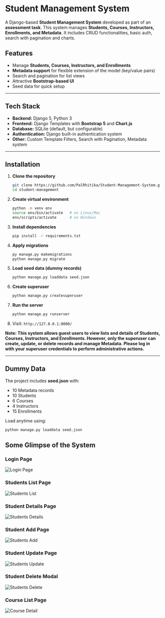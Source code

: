 # Student Management System

A Django-based **Student Management System** developed as part of an **assessment task**.
This system manages **Students, Courses, Instructors, Enrollments, and Metadata**.
It includes  CRUD functionalities, basic auth, search with pagination and charts.


## Features
- Manage **Students, Courses, Instructors, and Enrollments**
- **Metadata support** for flexible extension of the model (key/value pairs)
- Search and pagination for list views
- Attractive **Bootstrap-based UI**
- Seed data for quick setup

---

## Tech Stack
- **Backend:** Django 5, Python 3
- **Frontend:** Django Templates with **Bootstrap 5** and **Chart.js**
- **Database:** SQLite (default, but configurable)
- **Authentication:** Django built-in authentication system
- **Other:** Custom Template Filters, Search with Pagination, Metadata system

---

## Installation

1. **Clone the repository**
   ```bash
   git clone https://github.com/PalRhitika/Student-Management-System.git
   cd student-management
   ```

2. **Create virtual environment**
   ```bash
   python -m venv env
   source env/bin/activate   # on Linux/Mac
   env/scripts/activate      # on Windows
   ```

3. **Install dependencies**
   ```bash
   pip install -r requirements.txt
   ```

4. **Apply migrations**
   ```bash
   py manage.py makemigrations
   python manage.py migrate
   ```

5. **Load seed data (dummy records)**
   ```bash
   python manage.py loaddata seed.json
   ```

6. **Create superuser**
   ```bash
   python manage.py createsuperuser
   ```

7. **Run the server**
   ```bash
   python manage.py runserver
   ```

8. Visit: `http://127.0.0.1:8000/`

**Note: This system allows guest users to view lists and details of Students, Courses, Instructors, and Enrollments. However, only the superuser can create, update, or delete records and manage Metadata. Please log in with your superuser credentials to perform administrative actions.**

---

##  Dummy Data
The project includes **seed.json** with:
- 10 Metadata records
- 10 Students
- 6 Courses
- 4 Instructors
- 15 Enrollments

Load anytime using:
```bash
python manage.py loaddata seed.json
```

## Some Glimpse of the System

### Login Page
![Login Page](screenshots/login.PNG)

### Students List Page
![Students List](screenshots/studentlist.PNG)

### Student Details Page
![Students Details](screenshots/studentdetails.PNG)

### Student Add Page
![Students Add](screenshots/studentadd.PNG)

### Student Update Page
![Students Update](screenshots/studentupdate.PNG)

### Student Delete Modal
![Students Delete](screenshots/studentdeletmodal.PNG)

### Course List Page
![Course Detail](screenshots/courselist.PNG)


